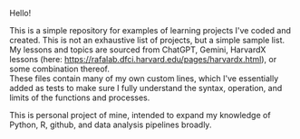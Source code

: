 Hello!

This is a simple repository for examples of learning projects I've coded and created. This is not an exhaustive list of projects, but a simple sample list. 
My lessons and topics are sourced from ChatGPT, Gemini, HarvardX lessons (here: https://rafalab.dfci.harvard.edu/pages/harvardx.html), or some combination thereof.  
These files contain many of my own custom lines, which I've essentially added as tests to make sure I fully understand the syntax, operation, and limits of the functions and processes.  

This is personal project of mine, intended to expand my knowledge of Python, R, github, and data analysis pipelines broadly.
